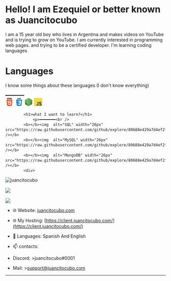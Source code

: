 <h1>Hello! I am Ezequiel or better known as Juancitocubo</h1>
I am a 15 year old boy who lives in Argentina and makes videos on YouTube and is trying to grow on YouTube. I am currently interested in programming web pages. and trying to be a certified developer. I'm learning coding languages
<div> </div>
<h1>Languages</h1>
		 I know some things about these languages ​​(I don't know everything)
		 <p>━━━━━━━<br />
			<b></b><img  alt="HTML5" width="26px" src="https://raw.githubusercontent.com/github/explore/80688e429a7d4ef2fca1e82350fe8e3517d3494d/topics/html/html.png" /></b>
			<b></b><img  alt="CSS3" width="26px" src="https://raw.githubusercontent.com/github/explore/80688e429a7d4ef2fca1e82350fe8e3517d3494d/topics/css/css.png" /></b>
			<b></b><img  alt="Node.js" width="26px" src="https://raw.githubusercontent.com/github/explore/80688e429a7d4ef2fca1e82350fe8e3517d3494d/topics/nodejs/nodejs.png" /></b>
			<b></b><img  alt="JavaScript" width="26px" src="https://raw.githubusercontent.com/github/explore/80688e429a7d4ef2fca1e82350fe8e3517d3494d/topics/javascript/javascript.png" /></b>
		
			<h1>what I want to learn?</h1>
				<p>━━━━━━━<br />
			<b></b><img  alt="SQL" width="26px" src="https://raw.githubusercontent.com/github/explore/80688e429a7d4ef2fca1e82350fe8e3517d3494d/topics/sql/sql.png" /></b>
			<b></b><img  alt="MySQL" width="26px" src="https://raw.githubusercontent.com/github/explore/80688e429a7d4ef2fca1e82350fe8e3517d3494d/topics/mysql/mysql.png" /></b>
			<b></b><img  alt="MongoDB" width="26px" src="https://raw.githubusercontent.com/github/explore/80688e429a7d4ef2fca1e82350fe8e3517d3494d/topics/mongodb/mongodb.png" /></b>
			<div> 

  <p> <img src="https://komarev.com/ghpvc/?username=juancitocubo" alt="juancitocubo" /> </p>
<p><img" src="https://github-readme-stats.vercel.app/api/top-langs/?username=juancitocubo&layout=compact&theme=dark"></p>
  
<p><img align="center" src="https://github-readme-stats.vercel.app/api?username=juancitocubo&show_icons=true&text_color=5baddf&icon_color=FFF&theme=tokyonight""></p>
<p><img align="center" s<p align="center"><img align="center" src="https://github-readme-stats.vercel.app/api/top-langs/?username=juancitocubo&layout=compact&text_color=5baddf&icon_color=FFF&theme=tokyonight""></p>
  
- 🌐 Website: [juancitocubo.com](https://juancitocubo.com/)
- 🌐 My Hosting: [https://client.juancitocubo.com/](https://client.juancitocubo.com/)
  
- 💬 Languages: Spanish And English
  
- 📫 contacts:
- Discord:  >juancitocubo#0001
- Mail: >support@juancitocubo.com  
-------------------------------------------------
